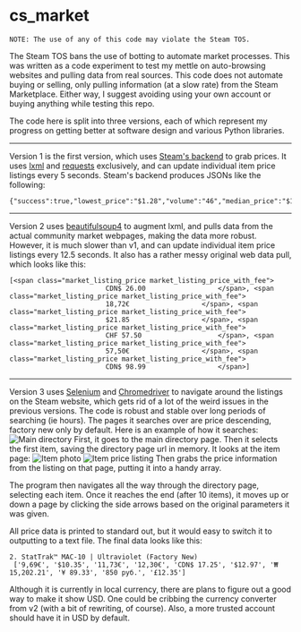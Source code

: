 # cs_market
```
NOTE: The use of any of this code may violate the Steam TOS.
```
The Steam TOS bans the use of botting to automate market processes. This was written as a code experiment to test my mettle on auto-browsing websites and pulling data from real sources. This code does not automate buying or selling, only pulling information (at a slow rate) from the Steam Marketplace. Either way, I suggest avoiding using your own account or buying anything while testing this repo.

The code here is split into three versions, each of which represent my progress on getting better at software design and various Python libraries.

----------------------------------------------------------------------------------------------------------------------------------------
Version 1 is the first version, which uses [Steam's backend](http://steamcommunity.com/market/priceoverview/?currency=1&appid=730&market_hash_name=StatTrak%E2%84%A2%20P250%20%7C%20Steel%20Disruption%20%28Factory%20New%29) to grab prices. It uses [lxml](http://lxml.de/) and [requests](http://docs.python-requests.org/en/master/) exclusively, and can update individual item price listings every 5 seconds. Steam's backend produces JSONs like the following:
```
{"success":true,"lowest_price":"$1.28","volume":"46","median_price":"$1.26"}
```

----------------------------------------------------------------------------------------------------------------------------------------
Version 2 uses [beautifulsoup4](https://www.crummy.com/software/BeautifulSoup/bs4/doc/) to augment lxml, and pulls data from the actual community market webpages, making the data more robust. However, it is much slower than v1, and can update individual item price listings every 12.5 seconds. It also has a rather messy original web data pull, which looks like this:
```
[<span class="market_listing_price market_listing_price_with_fee">
						CDN$ 26.00					</span>, <span class="market_listing_price market_listing_price_with_fee">
						18,72€					</span>, <span class="market_listing_price market_listing_price_with_fee">
						$21.85					</span>, <span class="market_listing_price market_listing_price_with_fee">
						CHF 57.50					</span>, <span class="market_listing_price market_listing_price_with_fee">
						57,50€					</span>, <span class="market_listing_price market_listing_price_with_fee">
						CDN$ 98.99					</span>]
```

----------------------------------------------------------------------------------------------------------------------------------------
Version 3 uses [Selenium](http://www.seleniumhq.org/) and [Chromedriver](https://sites.google.com/a/chromium.org/chromedriver/) to navigate around the listings on the Steam website, which gets rid of a lot of the weird issues in the previous versions. The code is robust and stable over long periods of searching (ie hours). The pages it searches over are price descending, factory new only by default. Here is an example of how it searches:
![Main directory](http://i.imgur.com/LJDPVWz.png)
First, it goes to the main directory page. Then it selects the first item, saving the directory page url in memory. It looks at the item page:
![Item photo](http://i.imgur.com/kl6GfNW.png)
![Item price listing](http://i.imgur.com/JuSwxl9.png)
Then grabs the price information from the listing on that page, putting it into a handy array.

The program then navigates all the way through the directory page, selecting each item. Once it reaches the end (after 10 items), it moves up or down a page by clicking the side arrows based on the original parameters it was given.

All price data is printed to standard out, but it would easy to switch it to outputting to a text file. The final data looks like this:
```
2. StatTrak™ MAC-10 | Ultraviolet (Factory New) 
 ['9,69€', '$10.35', '11,73€', '12,30€', 'CDN$ 17.25', '$12.97', '₩ 15,202.21', '¥ 89.33', '850 pуб.', '£12.35']
```
Although it is currently in local currency, there are plans to figure out a good way to make it show USD. One could be cribbing the currency converter from v2 (with a bit of rewriting, of course). Also, a more trusted account should have it in USD by default.

